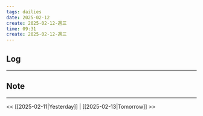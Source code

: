 ```yaml
---
tags: dailies  
date: 2025-02-12
create: 2025-02-12-週三
time: 09:31
create: 2025-02-12-週三
---
```

## Log
---


## Note
---


<< [[2025-02-11|Yesterday]] | [[2025-02-13|Tomorrow]] >>